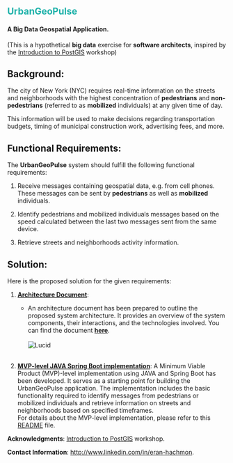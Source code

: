 ## <font color="LightSeaGreen">UrbanGeoPulse</font>
#### A Big Data Geospatial Application.
(This is a hypothetical **big data** exercise for **software architects**, inspired by the [Introduction to PostGIS](https://postgis.net/workshops/postgis-intro) workshop)<br>

## Background:
The city of New York (NYC) requires real-time information on the streets and neighborhoods with the highest concentration of **pedestrians** and **non-pedestrians** (referred to as **mobilized** individuals) at any given time of day. 
<p>This information will be used to make decisions regarding transportation budgets, timing of municipal construction work, advertising fees, and more.</p>

## Functional Requirements:
The **UrbanGeoPulse** system should fulfill the following functional requirements:

1. Receive messages containing geospatial data, e.g. from cell phones.<br>
These messages can be sent by **pedestrians** as well as **mobilized** individuals.

2. Identify pedestrians and mobilized individuals messages based on the speed calculated between the last two messages sent from the same device.

3. Retrieve streets and neighborhoods activity information.

## Solution:
Here is the proposed solution for the given requirements:

1. [**Architecture Document**](architecture/architecture-document-phase-1-REST.md):
   - An architecture document has been prepared to outline the proposed system architecture. It provides an overview of the system components, their interactions, and the technologies involved. You can find the document **[here](architecture/architecture-document-phase-1-REST.md)**.<br><br>
   ![Lucid](https://lucid.app/publicSegments/view/fe3f96c3-2e63-4cf1-b23a-03835ab8bf11/image.jpeg "System diagram")<br><br>
     
2. [**MVP-level JAVA Spring Boot implementation**](mvp-level-implementation/README.md):
   A Minimum Viable Product (MVP)-level implementation using JAVA and Spring Boot has been developed. It serves as a starting point for building the UrbanGeoPulse application. The implementation includes the basic functionality required to identify messages from pedestrians or mobilized individuals and retrieve information on streets and neighborhoods based on specified timeframes.<br>
   For details about the MVP-level implementation, please refer to this [README](mvp-level-implementation/README.md) file.

**Acknowledgments**: [Introduction to PostGIS](https://postgis.net/workshops/postgis-intro) workshop.

**Contact Information**: http://www.linkedin.com/in/eran-hachmon.

